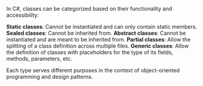 In C#, classes can be categorized based on their functionality and accessibility:

**Static classes**: Cannot be instantiated and can only contain static members.
**Sealed classes**: Cannot be inherited from.
**Abstract classes**: Cannot be instantiated and are meant to be inherited from.
**Partial classes**: Allow the splitting of a class definition across multiple files.
**Generic classes**: Allow the definition of classes with placeholders for the type of its fields, methods, parameters, etc.

Each type serves different purposes in the context of object-oriented programming and design patterns.